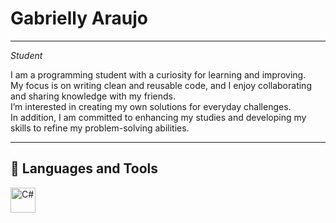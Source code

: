 # Gabrielly Araujo

---

*Student*

I am a programming student with a curiosity for learning and improving.  
My focus is on writing clean and reusable code, and I enjoy collaborating and sharing knowledge with my friends.  
I’m interested in creating my own solutions for everyday challenges.  
In addition, I am committed to enhancing my studies and developing my skills to refine my problem-solving abilities.

---

## 💼 Languages and Tools

<img src="https://cdn.jsdelivr.net/gh/devicons/devicon/icons/csharp/csharp-original.svg" width="40" title="C#" />
